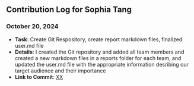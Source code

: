 ## Contribution Log for Sophia Tang

### October 20, 2024
- **Task**: Create Git Respository, create report markdown files, finalized user.md file 
- **Details**: I created the Git repository and added all team members and created a new markdown files in a reports folder for each team, and updated the user.md file with the appropriate information desribing our target audience and their importance 
- **Link to Commit**: [XX](https://github.com/sophiatangg/CS326Team26/commit/XX)
